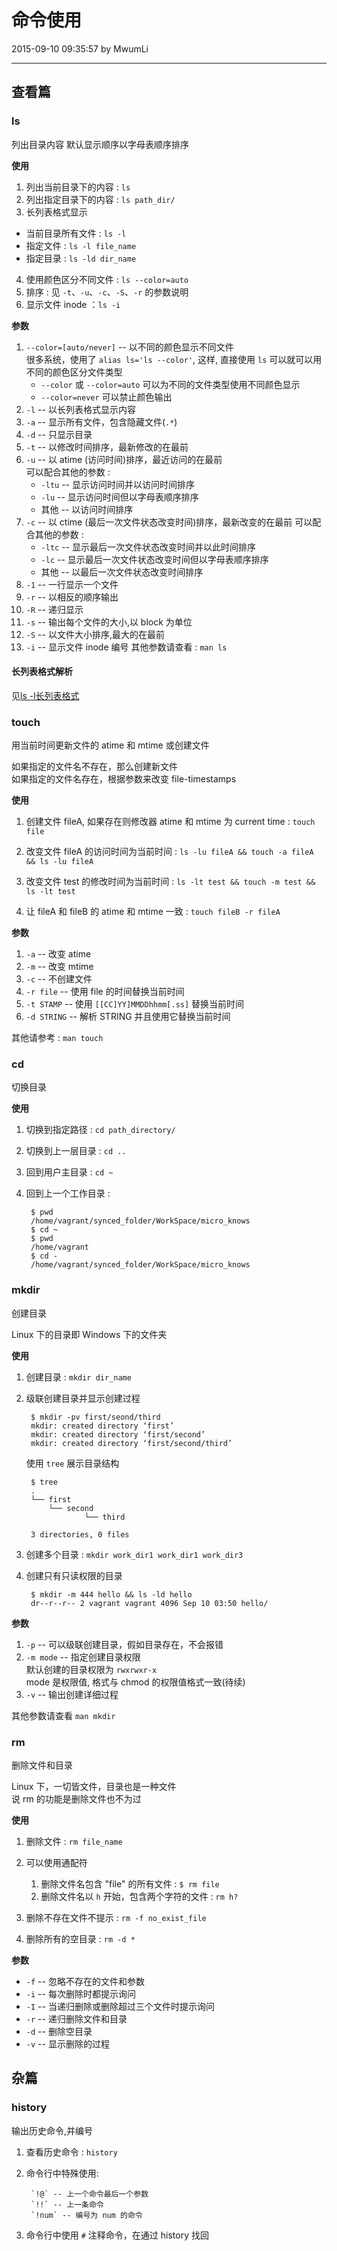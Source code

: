 # 命令使用

2015-09-10 09:35:57 by MwumLi

---

## 查看篇

### ls

列出目录内容 
默认显示顺序以字母表顺序排序

**使用**

1. 列出当前目录下的内容 : `ls`
2. 列出指定目录下的内容 : `ls path_dir/`
3. 长列表格式显示
  * 当前目录所有文件 : `ls -l`
  * 指定文件 : `ls -l file_name`
  * 指定目录 : `ls -ld dir_name`
4. 使用颜色区分不同文件 : `ls --color=auto`
5. 排序 : 见 `-t`、`-u`、`-c`、`-S`、`-r` 的参数说明
6. 显示文件 inode ：`ls -i`

**参数**  

1. `--color=[auto/never]`		--  以不同的颜色显示不同文件  
   很多系统，使用了 `alias ls='ls --color'`, 这样, 直接使用 `ls` 可以就可以用不同的颜色区分文件类型  
   * `--color` 或 `--color=auto` 可以为不同的文件类型使用不同颜色显示  
   * `--color=never` 可以禁止颜色输出
2. `-l`	-- 以长列表格式显示内容
3. `-a`	-- 显示所有文件，包含隐藏文件(`.*`)  
4. `-d`  -- 只显示目录
5. `-t`	-- 以修改时间排序，最新修改的在最前
6. `-u`  -- 以 atime (访问时间)排序，最近访问的在最前  
   可以配合其他的参数 :
   * `-ltu`	-- 显示访问时间并以访问时间排序  
   * `-lu`	-- 显示访问时间但以字母表顺序排序
   * 其他	-- 以访问时间排序
7. `-c`	-- 以 ctime (最后一次文件状态改变时间)排序，最新改变的在最前
   可以配合其他的参数 :
   * `-ltc`	-- 显示最后一次文件状态改变时间并以此时间排序  
   * `-lc`	-- 显示最后一次文件状态改变时间但以字母表顺序排序
   * 其他	-- 以最后一次文件状态改变时间排序
8. `-1`	-- 一行显示一个文件
9. `-r`	-- 以相反的顺序输出  
10. `-R`	-- 递归显示  
11. `-s`	-- 输出每个文件的大小,以 block 为单位
12. `-S`  -- 以文件大小排序,最大的在最前  
13. `-i`  -- 显示文件 inode 编号 
其他参数请查看 : `man ls`


#### 长列表格式解析

见[ls -l长列表格式](ls_-l.html)

### touch

用当前时间更新文件的 atime 和 mtime 或创建文件  

如果指定的文件名不存在，那么创建新文件  
如果指定的文件名存在，根据参数来改变 file-timestamps


**使用**

1. 创建文件 fileA, 如果存在则修改器 atime 和 mtime 为 current time : `touch file`

2. 改变文件 fileA 的访问时间为当前时间 : `ls -lu fileA && touch -a fileA && ls -lu fileA`

3. 改变文件 test 的修改时间为当前时间 : `ls -lt test && touch -m test && ls -lt test`

4. 让 fileA 和 fileB 的 atime 和 mtime 一致 : `touch fileB -r fileA`

**参数**  

1. `-a`			-- 改变 atime
2. `-m`			-- 改变 mtime 
2. `-c`			-- 不创建文件
3. `-r file`	-- 使用 file 的时间替换当前时间
4. `-t STAMP`	-- 使用 `[[CC]YY]MMDDhhmm[.ss]` 替换当前时间
5. `-d STRING`	-- 解析 STRING 并且使用它替换当前时间  

其他请参考 : `man touch`


### cd 

切换目录  

**使用**

1. 切换到指定路径 : `cd path_directory/`
2. 切换到上一层目录 : `cd ..`
3. 回到用户主目录 : `cd ~`
4. 回到上一个工作目录 :  

		$ pwd 
		/home/vagrant/synced_folder/WorkSpace/micro_knows
		$ cd ~
		$ pwd
		/home/vagrant
		$ cd -
		/home/vagrant/synced_folder/WorkSpace/micro_knows

### mkdir

创建目录

Linux 下的目录即 Windows 下的文件夹

**使用**

1. 创建目录 : `mkdir dir_name`
2. 级联创建目录并显示创建过程  

		$ mkdir -pv first/seond/third
		mkdir: created directory ‘first’
		mkdir: created directory ‘first/second’
		mkdir: created directory ‘first/second/third’

   使用 `tree` 展示目录结构  

		$ tree
		.
		└── first
			└── second
				    └── third

		3 directories, 0 files

3. 创建多个目录 : `mkdir work_dir1 work_dir1 work_dir3`

4. 创建只有只读权限的目录

		$ mkdir -m 444 hello && ls -ld hello
		dr--r--r-- 2 vagrant vagrant 4096 Sep 10 03:50 hello/

**参数**  

1. `-p`		 -- 可以级联创建目录，假如目录存在，不会报错
2. `-m mode` -- 指定创建目录权限  
  默认创建的目录权限为 `rwxrwxr-x`  
  mode 是权限值, 格式与 chmod 的权限值格式一致(待续)  
3. `-v`		 -- 输出创建详细过程

其他参数请查看 `man mkdir`


### rm

删除文件和目录   

Linux 下，一切皆文件，目录也是一种文件  
说 rm 的功能是删除文件也不为过  

**使用**  

1. 删除文件 : `rm file_name`

2. 可以使用通配符  

   1. 删除文件名包含 "file" 的所有文件 :  `$ rm file`
   2. 删除文件名以 `h` 开始，包含两个字符的文件 : `rm h?`

3. 删除不存在文件不提示 : `rm -f no_exist_file`

4. 删除所有的空目录 : `rm -d *`

**参数**  

* `-f` -- 忽略不存在的文件和参数
* `-i` -- 每次删除时都提示询问  
* `-I` -- 当递归删除或删除超过三个文件时提示询问
* `-r` -- 递归删除文件和目录  
* `-d` -- 删除空目录
* `-v` -- 显示删除的过程  

## 杂篇

### history

输出历史命令,并编号  

1. 查看历史命令 : `history`

2. 命令行中特殊使用:  
	
		`!@` -- 上一个命令最后一个参数
		`!!` -- 上一条命令
		`!num` -- 编号为 num 的命令

3. 命令行中使用 `#` 注释命令，在通过 history 找回



